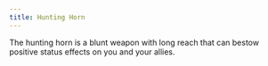 ```yaml
---
title: Hunting Horn
---
```


The hunting horn is a blunt weapon with long reach that can bestow positive status effects on you and your allies.
